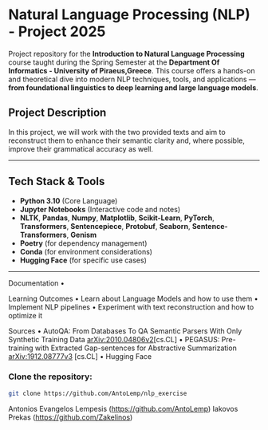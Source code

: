 # Natural Language Processing (NLP) -  Project 2025

 Project repository for the **Introduction to Natural Language Processing** course taught during the Spring Semester at the **Department Of Informatics - University of Piraeus,Greece**. This course offers a hands-on and theoretical dive into modern NLP techniques, tools, and applications — **from foundational linguistics to deep learning and large language models**.

## Project Description

In this project, we will work with the two provided texts and aim to reconstruct them to enhance their semantic clarity and, where possible, improve their grammatical accuracy as well.

---

## Tech Stack & Tools

- **Python 3.10** (Core Language)
- **Jupyter Notebooks** (Interactive code and notes)
- **NLTK**, **Pandas**, **Numpy**, **Matplotlib**, **Scikit-Learn**, **PyTorch**, **Transformers**, **Sentencepiece**, **Protobuf**, **Seaborn**, **Sentence-Transformers**, **Genism**
- **Poetry** (for dependency management)
- **Conda** (for environment considerations)
- **Hugging Face** (for specific use cases)

---
  Documentation
  •	
  
  Learning Outcomes
	•	Learn about Language Models and how to use them
	•	Implement NLP pipelines
	•	Experiment with text reconstruction and how to optimize it
    
  Sources
	•	AutoQA: From Databases To QA Semantic Parsers With Only Synthetic Training Data [arXiv:2010.04806v2](https://arxiv.org/abs/2010.04806v2)[cs.CL]
  •	PEGASUS: Pre-training with Extracted Gap-sentences for Abstractive Summarization [arXiv:1912.08777v3](https://arxiv.org/abs/1912.08777v3) [cs.CL]
	•	Hugging Face


### Clone the repository:
```bash
git clone https://github.com/AntoLemp/nlp_exercise
```

Antonios Evangelos Lempesis (https://github.com/AntoLemp)
Iakovos Prekas (https://github.com/Zakelinos)
